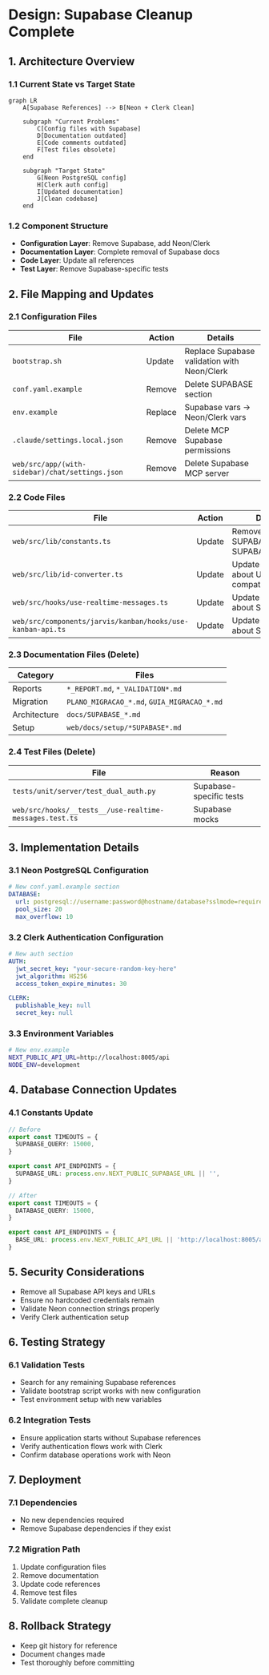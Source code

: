 # Design: Supabase Cleanup Complete

## 1. Architecture Overview
### 1.1 Current State vs Target State
```mermaid
graph LR
    A[Supabase References] --> B[Neon + Clerk Clean]
    
    subgraph "Current Problems"
        C[Config files with Supabase]
        D[Documentation outdated]
        E[Code comments outdated]
        F[Test files obsolete]
    end
    
    subgraph "Target State"
        G[Neon PostgreSQL config]
        H[Clerk auth config]
        I[Updated documentation]
        J[Clean codebase]
    end
```

### 1.2 Component Structure
- **Configuration Layer**: Remove Supabase, add Neon/Clerk
- **Documentation Layer**: Complete removal of Supabase docs
- **Code Layer**: Update all references
- **Test Layer**: Remove Supabase-specific tests

## 2. File Mapping and Updates

### 2.1 Configuration Files
| File | Action | Details |
|------|--------|---------|
| `bootstrap.sh` | Update | Replace Supabase validation with Neon/Clerk |
| `conf.yaml.example` | Remove | Delete SUPABASE section |
| `env.example` | Replace | Supabase vars → Neon/Clerk vars |
| `.claude/settings.local.json` | Remove | Delete MCP Supabase permissions |
| `web/src/app/(with-sidebar)/chat/settings.json` | Remove | Delete Supabase MCP server |

### 2.2 Code Files
| File | Action | Details |
|------|--------|---------|
| `web/src/lib/constants.ts` | Update | Remove SUPABASE_QUERY, SUPABASE_URL |
| `web/src/lib/id-converter.ts` | Update | Update comment about UUID compatibility |
| `web/src/hooks/use-realtime-messages.ts` | Update | Update comments about Supabase |
| `web/src/components/jarvis/kanban/hooks/use-kanban-api.ts` | Update | Update comments about Supabase |

### 2.3 Documentation Files (Delete)
| Category | Files |
|----------|-------|
| Reports | `*_REPORT.md`, `*_VALIDATION*.md` |
| Migration | `PLANO_MIGRACAO_*.md`, `GUIA_MIGRACAO_*.md` |
| Architecture | `docs/SUPABASE_*.md` |
| Setup | `web/docs/setup/*SUPABASE*.md` |

### 2.4 Test Files (Delete)
| File | Reason |
|------|--------|
| `tests/unit/server/test_dual_auth.py` | Supabase-specific tests |
| `web/src/hooks/__tests__/use-realtime-messages.test.ts` | Supabase mocks |

## 3. Implementation Details

### 3.1 Neon PostgreSQL Configuration
```yaml
# New conf.yaml.example section
DATABASE:
  url: postgresql://username:password@hostname/database?sslmode=require
  pool_size: 20
  max_overflow: 10
```

### 3.2 Clerk Authentication Configuration
```yaml
# New auth section
AUTH:
  jwt_secret_key: "your-secure-random-key-here"
  jwt_algorithm: HS256
  access_token_expire_minutes: 30

CLERK:
  publishable_key: null
  secret_key: null
```

### 3.3 Environment Variables
```bash
# New env.example
NEXT_PUBLIC_API_URL=http://localhost:8005/api
NODE_ENV=development
```

## 4. Database Connection Updates

### 4.1 Constants Update
```typescript
// Before
export const TIMEOUTS = {
  SUPABASE_QUERY: 15000,
}

export const API_ENDPOINTS = {
  SUPABASE_URL: process.env.NEXT_PUBLIC_SUPABASE_URL || '',
}

// After  
export const TIMEOUTS = {
  DATABASE_QUERY: 15000,
}

export const API_ENDPOINTS = {
  BASE_URL: process.env.NEXT_PUBLIC_API_URL || 'http://localhost:8005/api',
}
```

## 5. Security Considerations
- Remove all Supabase API keys and URLs
- Ensure no hardcoded credentials remain
- Validate Neon connection strings properly
- Verify Clerk authentication setup

## 6. Testing Strategy
### 6.1 Validation Tests
- Search for any remaining Supabase references
- Validate bootstrap script works with new configuration
- Test environment setup with new variables

### 6.2 Integration Tests
- Ensure application starts without Supabase references
- Verify authentication flows work with Clerk
- Confirm database operations work with Neon

## 7. Deployment
### 7.1 Dependencies
- No new dependencies required
- Remove Supabase dependencies if they exist

### 7.2 Migration Path
1. Update configuration files
2. Remove documentation
3. Update code references  
4. Remove test files
5. Validate complete cleanup

## 8. Rollback Strategy
- Keep git history for reference
- Document changes made
- Test thoroughly before committing